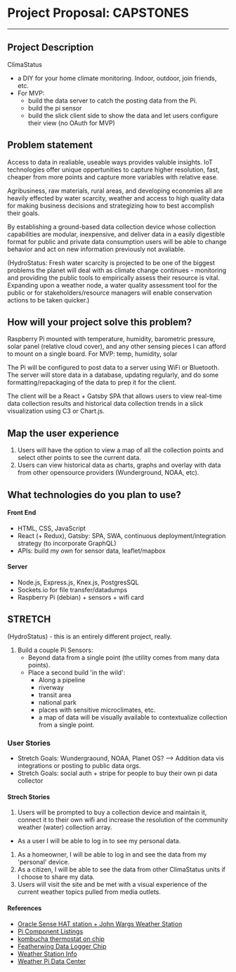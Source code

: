 # Project Proposal: CAPSTONES

---

## Project Description

ClimaStatus 
- a DIY for your home climate monitoring. Indoor, outdoor, join friends, etc.
- For MVP: 
    - build the data server to catch the posting data from the Pi. 
    - build the pi sensor
    - build the slick client side to show the data and let users configure their view (no OAuth for MVP)

## Problem statement

Access to data in realiable, useable ways provides valuble insights. IoT technologies offer unique oppertunities to capture higher resolution, fast, cheaper from more points and capture more variables with relative ease. 

Agribusiness, raw materials, rural areas, and developing economies all are heavily effected by water scarcity, weather and access to high quality data for making business decisions and strategizing how to best accomplish their goals. 

By establishing a ground-based data collection device whose collection capabilities are modular, inexpensive, and deliver data in a easily digestible format for public and private data consumption users will be able to change behavior and act on new information previously not avaliable.

(HydroStatus: 
Fresh water scarcity is projected to be one of the biggest problems the planet will deal with as climate change continues - monitoring and providing the public tools to empirically assess their resource is vital. Expanding upon a weather node, a water quality assessment tool for the public or for stakeholders/resource managers will enable conservation actions to be taken quicker.)

## How will your project solve this problem?

Raspberry Pi mounted with temperature, humidity, barometric pressure, solar panel (relative cloud cover), and any other sensing pieces I can afford to mount on a single board. For MVP: temp, humidity, solar

The Pi will be configured to post data to a server using WiFi or Bluetooth. The server will store data in a database, updating regularly, and do some formatting/repackaging of the data to prep it for the client.

The client will be a React + Gatsby SPA that allows users to view real-time data collection results and historical data collection trends in a slick visualization using C3 or Chart.js. 

## Map the user experience

1. Users will have the option to view a map of all the collection points and select other points to see the current data. 
1. Users can view historical data as charts, graphs and overlay with data from other opensource providers (Wunderground, NOAA, etc).

## What technologies do you plan to use?

#### Front End
- HTML, CSS, JavaScript
- React (+ Redux), Gatsby: SPA, SWA, continuous deployment/integration strategy (to incorporate GraphQL)
- APIs: build my own for sensor data, leaflet/mapbox
  
#### Server
- Node.js, Express.js, Knex.js, PostgresSQL
- Sockets.io for file transfer/datadumps
- Raspberry Pi (debian) + sensors + wifi card


## STRETCH
(HydroStatus) - this is an entirely different project, really.

1. Build a couple Pi Sensors: 
    - Beyond data from a single point (the utility comes from many data points). 
    - Place a second build 'in the wild': 
        - Along a pipeline
        - riverway
        - transit area 
        - national park
        - places with sensitive microclimates, etc.
        - a map of data will be visually available to contextualize collection from a single point.

### User Stories
  - Stretch Goals: Wundergraound, NOAA, Planet OS? --> Addition data vis integrations or posting to public data orgs.
  - Stretch Goals: social auth + stripe for people to buy their own pi data collector

#### Strech Stories
1. Users will be prompted to buy a collection device and maintain it, connect it to their own wifi and increase the resolution of the community weather (water) collection array.
  - As a user I will be able to log in to see my personal data.
1. As a homeowner, I will be able to log in and see the data from my 'personal' device.
1. As a citizen, I will be able to see the data from other ClimaStatus units if I choose to share my data.
1. Users will visit the site and be met with a visual experience of the current weather topics pulled from media outlets.

  
 
#### References
- [Oracle Sense HAT station + John Wargs Weather Station](https://github.com/lebeerman/pi_weather_station)
- [Pi Component Listings](https://tutorials-raspberrypi.com/raspberry-pi-sensors-overview-50-important-components/)
- [kombucha thermostat on chip](https://learn.adafruit.com/kombucha-thermostat-with-circuitpython-and-feather?view=all)
- [Featherwing Data Logger Chip](https://learn.adafruit.com/adafruit-adalogger-featherwing?view=all)
- [Weather Station Info](https://www.raspberrypi.org/education/weather-station/)
- [Weather Pi Data Center](https://www.raspberryweather.com/)
